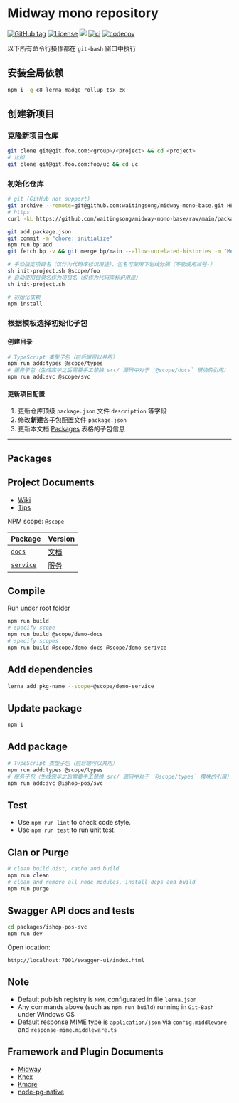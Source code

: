 # Midway mono repository


[![GitHub tag](https://img.shields.io/github/tag/waitingsong/midway-mono-base.svg)]()
[![License](https://img.shields.io/badge/license-MIT-blue.svg)](https://opensource.org/licenses/MIT)
[![](https://img.shields.io/badge/lang-TypeScript-blue.svg)]()
[![ci](https://github.com/waitingsong/midway-mono-base/actions/workflows/nodejs.yml/badge.svg
)](https://github.com/waitingsong/midway-mono-base/actions)
[![codecov](https://codecov.io/gh/waitingsong/midway-mono-base/branch/main/graph/badge.svg?token=64mSqC475E)](https://codecov.io/gh/waitingsong/midway-mono-base)


以下所有命令行操作都在 `git-bash` 窗口中执行

## 安装全局依赖
```sh
npm i -g c8 lerna madge rollup tsx zx
```

## 创建新项目

### 克隆新项目仓库

```sh
git clone git@git.foo.com:<group>/<project> && cd <project>
# 比如
git clone git@git.foo.com:foo/uc && cd uc
```

### 初始化仓库

```sh
# git (GitHub not support)
git archive --remote=git@github.com:waitingsong/midway-mono-base.git HEAD package.json | tar -x > package.json
# https
curl -kL https://github.com/waitingsong/midway-mono-base/raw/main/package.json > package.json

git add package.json
git commit -m "chore: initialize"
npm run bp:add
git fetch bp -v && git merge bp/main --allow-unrelated-histories -m "Merge remote-tracking branch 'bp/main'"

# 手动指定项目名（仅作为代码库标识用途），包名可使用下划线分隔（不能使用减号-）
sh init-project.sh @scope/foo
# 自动使用目录名作为项目名（仅作为代码库标识用途）
sh init-project.sh

# 初始化依赖
npm install
```

### 根据模板选择初始化子包

#### 创建目录
```sh
# TypeScript 类型子包（前后端可以共用）
npm run add:types @scope/types
# 服务子包（生成完毕之后需要手工替换 src/ 源码中对于 `@scope/docs` 模块的引用）
npm run add:svc @scope/svc
```

#### 更新项目配置

1. 更新仓库顶级 `package.json` 文件 `description` 等字段
2. 修改**新建**各子包配置文件 `package.json`
3. 更新本文档 [Packages](#packages) 表格的子包信息

---









## Packages


## Project Documents

- [Wiki](../../wikis/home)
- [Tips](./Tips.md)


NPM scope: `@scope`

| Package     | Version            |
| ----------- | ------------------ |
| [`docs`]    | [文档][docs-ch]    |
| [`service`] | [服务][service-ch] |


## Compile

Run under root folder
```sh
npm run build
# specify scope
npm run build @scope/demo-docs
# specify scopes
npm run build @scope/demo-docs @scope/demo-serivce
```

## Add dependencies

```sh
lerna add pkg-name --scope=@scope/demo-service
```

## Update package

```sh
npm i
```


## Add package

```sh
# TypeScript 类型子包（前后端可以共用）
npm run add:types @scope/types
# 服务子包（生成完毕之后需要手工替换 src/ 源码中对于 `@scope/types` 模块的引用）
npm run add:svc @ishop-pos/svc
```

## Test

- Use `npm run lint` to check code style.
- Use `npm run test` to run unit test.

## Clan or Purge

```sh
# clean build dist, cache and build
npm run clean
# clean and remove all node_modules, install deps and build
npm run purge
```

## Swagger API docs and tests
```sh
cd packages/ishop-pos-svc
npm run dev
```

Open location:
```
http://localhost:7001/swagger-ui/index.html
```

## Note

- Default publish registry is `NPM`, configurated in file `lerna.json`
- Any commands above (such as `npm run build`) running in `Git-Bash` under Windows OS
- Default response MIME type is `application/json` via  `config.middleware` and `response-mime.middleware.ts`


## Framework and Plugin Documents

- [Midway]
- [Knex]
- [Kmore]
- [node-pg-native]


<br>

[Midway]: https://midwayjs.org/midway
[Knex]: https://knexjs.org/
[Kmore]: https://github.com/waitingsong/kmore
[node-pg-native]: https://github.com/brianc/node-pg-native


[`docs`]: packages/demo-docs
[docs-ch]: packages/demo-docs/CHANGELOG.md

[`service`]: packages/demo-service
[service-ch]: packages/demo-service/CHANGELOG.md

